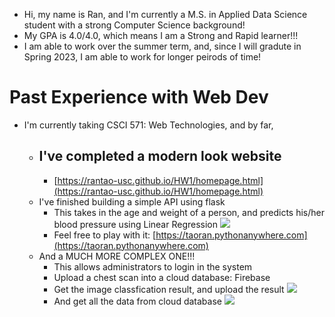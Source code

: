 - Hi, my name is Ran, and I'm currently a M.S. in Applied Data Science student with a strong Computer Science background!
- My GPA is 4.0/4.0, which means I am a Strong and Rapid learner!!!
- I am able to work over the summer term, and, since I will gradute in Spring 2023, I am able to work for longer peirods of time!

# Past Experience with Web Dev 
- I'm currently taking CSCI 571: Web Technologies, and by far,
  - I've completed a modern look website
    - 
    - [https://rantao-usc.github.io/HW1/homepage.html](https://rantao-usc.github.io/HW1/homepage.html)
  - I've finished building a simple API using flask
    - This takes in the age and weight of a person, and predicts his/her blood pressure using Linear Regression
    ![](/images/blood_pressure_predict.png)
    - Feel free to play with it: [https://taoran.pythonanywhere.com](https://taoran.pythonanywhere.com)
  - And a MUCH MORE COMPLEX ONE!!!
    - This allows administrators to login in the system
    - Upload a chest scan into a cloud database: Firebase
    - Get the image classfication result, and upload the result 
    ![](/images/cla_result.png)
    - And get all the data from cloud database
    ![](/images/all_image.png)
